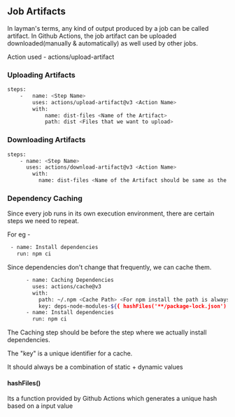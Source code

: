 ## Job Artifacts

In layman's terms, any kind of output produced by a job can be called artifact.
In Github Actions, the job artifact can be uploaded downloaded(manually & automatically) as well used by other jobs. 


Action used - actions/upload-artifact


### Uploading Artifacts
```bash
steps: 
    -   name: <Step Name>
        uses: actions/upload-artifact@v3 <Action Name>
        with:
            name: dist-files <Name of the Artifact>
            path: dist <Files that we want to upload>
```

### Downloading Artifacts
```bash
steps:
    - name: <Step Name>
      uses: actions/download-artifact@v3 <Action Name>
        with:
          name: dist-files <Name of the Artifact should be same as the one used to upload>
```

### Dependency Caching

Since every job runs in its own execution environment, there are certain steps we need to repeat.

For eg - 

```bash
 - name: Install dependencies
   run: npm ci
```

Since dependencies don't change that frequently, we can cache them.

```bash
      - name: Caching Dependencies 
        uses: actions/cache@v3
        with:
          path: ~/.npm <Cache Path> <For npm install the path is always ~/.npm>
          key: deps-node-modules-${{ hashFiles('**/package-lock.json') }} <Unique Identifier for Cache>
      - name: Install dependencies
        run: npm ci
```

The Caching step should be before the step where we actually install dependencies.

The "key" is a unique identifier for a cache.

It should always be a combination of static + dynamic values

#### hashFiles()

Its a function provided by Github Actions which generates a unique hash based on a input value
